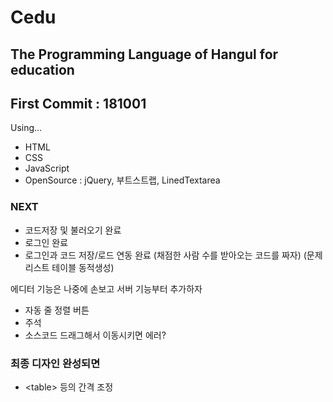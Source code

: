 ﻿# Cedu
## The Programming Language of Hangul for education
## First Commit : 181001

Using...
- HTML
- CSS
- JavaScript
- OpenSource : jQuery, 부트스트랩, LinedTextarea

### NEXT
- 코드저장 및 불러오기 완료
- 로그인 완료
- 로그인과 코드 저장/로드 연동 완료
(채점한 사람 수를 받아오는 코드를 짜자)
(문제 리스트 테이블 동적생성)

에디터 기능은 나중에 손보고
서버 기능부터 추가하자

- 자동 줄 정렬 버튼
- 주석
- 소스코드 드래그해서 이동시키면 에러?

### 최종 디자인 완성되면
- \<table\> 등의 간격 조정
